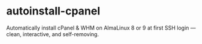 # autoinstall-cpanel
Automatically install cPanel &amp; WHM on AlmaLinux 8 or 9 at first SSH login — clean, interactive, and self-removing.
